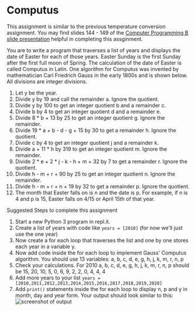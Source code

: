 Computus
========
This assignment is similar to the previous temperature conversion assignment. You may find slides 144 - 149 of the [Computer Programming B slide presentation](https://docs.google.com/presentation/d/1rICcmNbnGYsB-cV_6EatPyzcOS2sId80Jh2kayUzm4Q/edit?usp=sharing) helpful in completing this assginment.   

You are to write a program that traverses a list of years and displays the date of Easter for each of those years. Easter Sunday is the first Sunday after the first full moon of Spring. The calculation of the date of Easter is called Computus in Latin.  One algorithm for Computus was invented by mathematician Carl Friedrich Gauss in the early 1800s and is shown below. All divisions are integer divisions. 
1. Let y be the year.
2. Divide y by 19 and call the remainder a. Ignore the quotient. 
3. Divide y by 100 to get an integer quotient b and a remainder c. 
4. Divide b by 4 to get an integer quotient d and a remainder e. 
5. Divide 8 * b + 13 by 25 to get an integer quotient g. Ignore the remainder. 
6. Divide 19 * a + b - d - g + 15 by 30 to get a remainder h. Ignore the quotient.
7. Divide c by 4 to get an integer quotient j and a remainder k. 
8. Divide a + 11 * h by 319 to get an integer quotient m. Ignore the remainder. 
9. Divide 2 * e + 2 * j - k - h + m + 32 by 7 to get a remainder r. Ignore the quotient.
10. Divide h - m + r + 90 by 25 to get an integer quotient n. Ignore the remainder. 
11. Divide h - m + r + n + 19 by 32 to get a remainder p. Ignore the quotient.
12. The month that Easter falls on is n and the date is p. For example, if n is 4 and p is 15, Easter falls on 4/15 or April 15th of that year.

Suggested Steps to complete this assignment
1. Start a new Python 3 program in repl.it. 
2. Create a list of years with code like `years = [2010]` (for now we'll just use the one year)
3. Now create a for each loop that traverses the list and one by one stores each year in a variable y.
4. Now add code inside the for each loop to implement Gauss' Computus algorithm. You should use 13 variables: a, b, c, d, e, g, h, j, k, m, r, n, p
5. Check your calculations. For 2010 a, b, c, d, e, g, h, j, k, m, r, n, p should be 15, 20, 10, 5, 0, 6, 9, 2, 2, 0, 4, 4, 4
5. Add more years to your list `years = [2010,2011,2012,2013,2014,2015,2016,2017,2018,2019,2020]`
6. Add `print()` statements inside the for each loop to display n, p and y in month, day and year form. Your output should look similar to this:   
![screenshot of output](computus.png)

